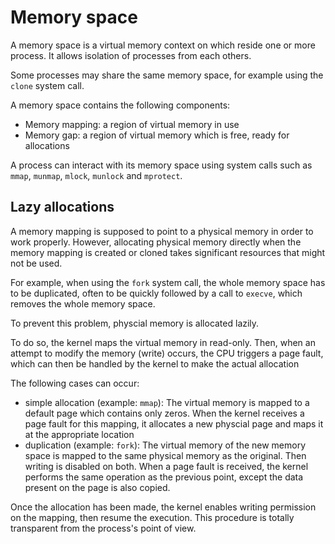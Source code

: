 # Memory space

A memory space is a virtual memory context on which reside one or more process. It allows isolation of processes from each others.

Some processes may share the same memory space, for example using the `clone` system call.

A memory space contains the following components:
- Memory mapping: a region of virtual memory in use
- Memory gap: a region of virtual memory which is free, ready for allocations

A process can interact with its memory space using system calls such as `mmap`, `munmap`, `mlock`, `munlock` and `mprotect`.



## Lazy allocations

A memory mapping is supposed to point to a physical memory in order to work properly. However, allocating physical memory directly when the memory mapping is created or cloned takes significant resources that might not be used.

For example, when using the `fork` system call, the whole memory space has to be duplicated, often to be quickly followed by a call to `execve`, which removes the whole memory space.

To prevent this problem, physcial memory is allocated lazily.

To do so, the kernel maps the virtual memory in read-only. Then, when an attempt to modify the memory (write) occurs, the CPU triggers a page fault, which can then be handled by the kernel to make the actual allocation

The following cases can occur:
- simple allocation (example: `mmap`): The virtual memory is mapped to a default page which contains only zeros. When the kernel receives a page fault for this mapping, it allocates a new physcial page and maps it at the appropriate location
- duplication (example: `fork`): The virtual memory of the new memory space is mapped to the same physical memory as the original. Then writing is disabled on both. When a page fault is received, the kernel performs the same operation as the previous point, except the data present on the page is also copied.

Once the allocation has been made, the kernel enables writing permission on the mapping, then resume the execution. This procedure is totally transparent from the process's point of view.
